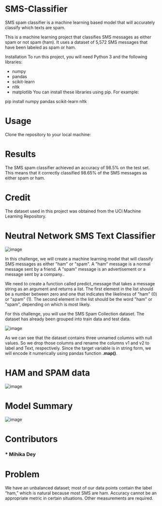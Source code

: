 # SMS-Classifier
SMS spam classifier is a machine learning based model that will accurately classify which texts are spam.

This is a machine learning project that classifies SMS messages as either spam or not spam (ham). It uses a dataset of 5,572 SMS messages that have been labeled as spam or ham.

Installation To run this project, you will need Python 3 and the following libraries:

* numpy
* pandas
* scikit-learn
* nltk
* matplotlib
You can install these libraries using pip. For example:

pip install numpy pandas scikit-learn nltk

# **Usage**

Clone the repository to your local machine:

# **Results**

The SMS spam classifier achieved an accuracy of 98.5% on the test set. This means that it correctly classified 98.65% of the SMS messages as either spam or ham.

# **Credit**

The dataset used in this project was obtained from the UCI Machine Learning Repository.

# Neutral Network SMS Text Classifier

![image](https://github.com/Macwhat/SMS-Classifier/assets/116700271/446b92fd-a642-400a-9f3c-e82b84778255)

In this challenge, we will create a machine learning model that will classify SMS messages as either "ham" or "spam". A "ham" message is a normal message sent by a friend. A "spam" message is an advertisement or a message sent by a company..

We need to create a function called predict_message that takes a message string as an argument and returns a list. The first element in the list should be a number between zero and one that indicates the likeliness of "ham" (0) or "spam" (1). The second element in the list should be the word "ham" or "spam", depending on which is most likely.

For this challenge, you will use the SMS Spam Collection dataset. The dataset has already been grouped into train data and test data.

![image](https://github.com/Macwhat/SMS-Classifier/assets/116700271/4ffb90e0-10d0-4b02-96f4-cdeb251f5afd)

As we can see that the dataset contains three unnamed columns with null values. So we drop those columns and rename the columns v1 and v2 to label and Text, respectively. Since the target variable is in string form, we will encode it numerically using pandas function **.map()**.

# HAM and SPAM data

![image](https://github.com/Macwhat/SMS-Classifier/assets/116700271/124a137f-00a6-463d-a4de-33f94d405924)

# **Model Summary**

![image](https://github.com/Macwhat/SMS-Classifier/assets/116700271/187a18c0-6f25-4c2e-9c52-d20c1333d2e2)

# Contributors

### * Mihika Dey

# Problem

We have an unbalanced dataset; most of our data points contain the label “ham,” which is natural because most SMS are ham. Accuracy cannot be an appropriate metric in certain situations. Other measurements are required.


